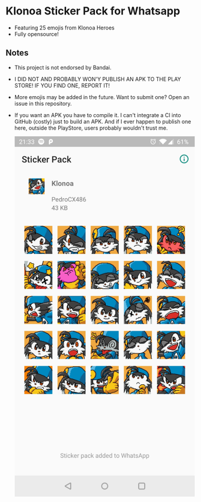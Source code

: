 # Klonoa Sticker Pack for Whatsapp

  - Featuring 25 emojis from Klonoa Heroes
  - Fully opensource!

## Notes

 - This project is not endorsed by Bandai.
 - I DID NOT AND PROBABLY WON'Y PUBLISH AN APK TO THE PLAY STORE! IF YOU FIND ONE, REPORT IT!
 - More emojis may be added in the future. Want to submit one? Open an issue in this repository.
 - If you want an APK you have to compile it. I can't integrate a CI into GitHub (costly) just to build an APK. And if I ever happen to publish one here, outside the PlayStore, users probably wouldn't trust me.
   
   ![Screenshot v1](screenshot.jpg)